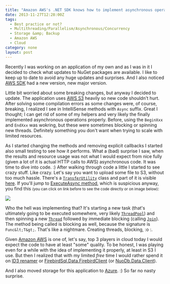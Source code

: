 ```yaml
---
title: "Amazon AWS's .NET SDK knows how to implement asynchronous operations. Not!"
date: 2013-11-27T12:28:00Z
tags:
  - Best practice or not?
  - Multithreading/Parallelism/Asynchronous/Concurrency
  - Storage &amp; Backup
  - Amazon AWS
  - Cloud
category: none
layout: post
---
```

Recently I was working on an application of my own and as I was in it I decided to check what updates to NuGet packages are available. I like to keep up to date to avoid any huge updates and surprises. And I also noticed [AWS SDK][1] had a new version, new major version.

Little bit worried about some breaking changes, but anyway I decided to update. The application uses [AWS S3][2] heavily so new code shouldn't hurt. After solving some compilation errors as some changes were, of course, breaking, I realized I see in IntelliSense methods with `Async` suffix. Great I thought; I can get rid of some of my helpers and very likely the finally implemented asynchronous operations properly. Before, using the `BeginXxx` and `EndXxx` was wokring, but these were sometimes blocking or spinning new threads. Definitely something you don't want when trying to scale with limited resources.

<!-- excerpt -->

As I started changing the methods and removing explicit callbacks I started also small testing to see how it performs. What a (bad) surprise I saw, when the results and resource usage was not what I would expect from nice fully (given a lot of it is actual HTTP calls to AWS) asynchronous code. It was time to dive into code. :) After walking through code a little I started to see crazy stuff. Like crazy. Let's say you want to upload some file to S3, without too much hassle. There's a [`TransferUtility`][3] class and part of it is visible [here][4]. If you'll jump to [ExecuteAsync method][5], which is suspicious anyway, you find this <small>(you can click on link before to see the code directly or on image below)</small>:

<a href="http://i.blog.cincura.net/aws_sdk_executeasync.png"><img src="http://i.blog.cincura.net/thumbs/aws_sdk_executeasync.png" /></a>

Who the hell was implementing that? It's starting a new task (that's ultimately going to be executed somewhere, very likely [`ThreadPool`][6]) and then spinning a new [`Thread`][7] followed by immediate blocking (calling [`Join`][8]). The method being called is blocking as well, because the signature is `Func&lt;T&gt;`. That's like a nightmare. Creating threads, blocking, :o :\.

Given [Amazon AWS][9] is one of, let's say, top 3 players in cloud today I would expect the code to have at least "some" quality. To be honest, I was playing even for a while with the idea of implementing it properly, at least in S3 I use. But then I realized that with my limited _free_ time I would rather spend it on [ID3 renamer][10] or [FirebirdSql.Data.FirebirdClient][11] (or [NuoDb.Data.Client][12]).

And I also moved storage for this application to [Azure][13]. :) So far no nasty surprise.

[1]: http://www.nuget.org/packages/AWSSDK/
[2]: http://aws.amazon.com/s3/
[3]: http://docs.aws.amazon.com/sdkfornet1/latest/apidocs/html/T_Amazon_S3_Transfer_TransferUtility.htm
[4]: https://github.com/aws/aws-sdk-net/blob/10fef6f83449b416044573b0cf39ea3c6621edd7/AWSSDK_DotNet45/Amazon.S3/Transfer/TransferUtility.async.cs#L142
[5]: https://github.com/aws/aws-sdk-net/blob/10fef6f83449b416044573b0cf39ea3c6621edd7/AWSSDK_DotNet45/Amazon.S3/Transfer/TransferUtility.async.cs#L344
[6]: http://msdn.microsoft.com/en-us/library/system.threading.threadpool(v=vs.110).aspx
[7]: http://msdn.microsoft.com/en-us/library/system.threading.thread(v=vs.110).aspx
[8]: http://msdn.microsoft.com/en-us/library/system.threading.thread.join(v=vs.110).aspx
[9]: http://aws.amazon.com/
[10]: http://www.id3renamer.com
[11]: https://github.com/cincuranet/NETProvider
[12]: https://github.com/nuodb/nuodb-dotnet
[13]: http://www.windowsazure.com/